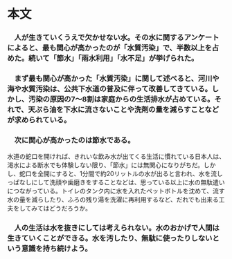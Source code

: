 
# 本文

### 　人が生きていくうえで欠かせない水。その水に関するアンケートによると、最も関心が高かったのが「水質汚染」で、半数以上を占めた。続いて「節水」「雨水利用」「水不足」が挙げられた。

### 　まず最も関心が高かった「水質汚染」に関して述べると、河川や海や水質汚染は、公共下水道の普及に伴って改善してきている。しかし、汚染の原因の7～8割は家庭からの生活排水が占めている。それで、天ぷら油を下水に流さないことや洗剤の量を減らすことなどが求められている。

### 　次に関心が高かったのは節水である。
水道の蛇口を開ければ、きれいな飲み水が出てくる生活に慣れている日本人は、渇水による断水でも体験しない限り、「節水」には無関心になりがちだ。しかし、蛇口を全開にすると、1分間で約20リットルの水が出ると言われ、水を流しっぱなしにして洗顔や歯磨きをすることなどは、思っている以上に水の無駄遣いにつながっている。トイレのタンク内に水を入れたペットボトルを沈めて、流す水の量を減らしたり、ふろの残り湯を洗濯に再利用するなど、だれでも出来る工夫をしてみてはどうだろうか。

### 　人の生活は水を抜きにしては考えられない。水のおかげで人間は生きていくことができる。水を汚したり、無駄に使ったりしないという意識を持ち続けよう。
